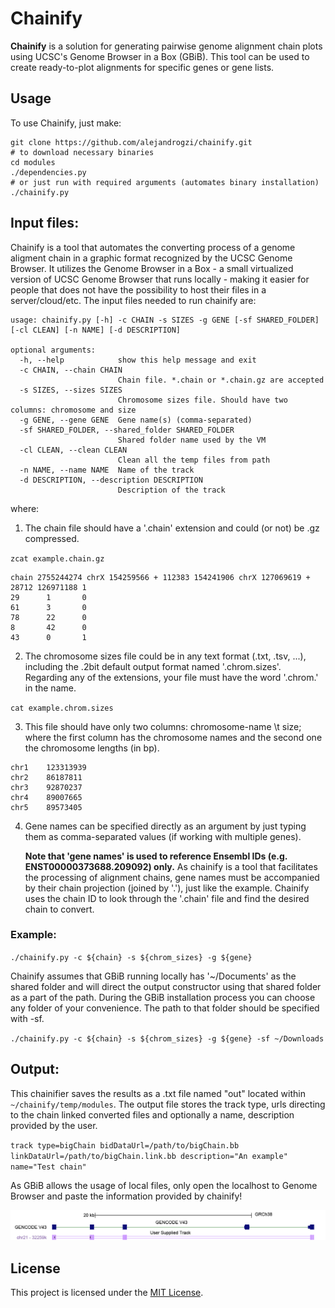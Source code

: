 # Chainify

**Chainify** is a solution for generating pairwise genome alignment chain plots using UCSC's Genome Browser in a Box (GBiB). This tool can be used to create ready-to-plot alignments for specific genes or gene lists.

## Usage

To use Chainify, just make:

```
git clone https://github.com/alejandrogzi/chainify.git
# to download necessary binaries
cd modules
./dependencies.py
# or just run with required arguments (automates binary installation)
./chainify.py
```

## Input files:
Chainify is a tool that automates the converting process of a genome aligment chain in a graphic format recognized by the UCSC Genome Browser. It utilizes the Genome Browser in a Box - a small virtualized version of UCSC Genome Browser that runs locally - making it easier for people that does not have the possibility to host their files in a server/cloud/etc. The input files needed to run chainify are:

```
usage: chainify.py [-h] -c CHAIN -s SIZES -g GENE [-sf SHARED_FOLDER] [-cl CLEAN] [-n NAME] [-d DESCRIPTION]

optional arguments:
  -h, --help            show this help message and exit
  -c CHAIN, --chain CHAIN
                        Chain file. *.chain or *.chain.gz are accepted
  -s SIZES, --sizes SIZES
                        Chromosome sizes file. Should have two columns: chromosome and size
  -g GENE, --gene GENE  Gene name(s) (comma-separated)
  -sf SHARED_FOLDER, --shared_folder SHARED_FOLDER
                        Shared folder name used by the VM
  -cl CLEAN, --clean CLEAN
                        Clean all the temp files from path
  -n NAME, --name NAME  Name of the track
  -d DESCRIPTION, --description DESCRIPTION
                        Description of the track
```

where:

1. The chain file should have a '.chain' extension and could (or not) be .gz compressed.

`zcat example.chain.gz`

```
chain 2755244274 chrX 154259566 + 112383 154241906 chrX 127069619 + 28712 126971188 1
29      1       0
61      3       0
78      22      0
8       42      0
43      0       1
```

2. The chromosome sizes file could be in any text format (.txt, .tsv, ...), including the .2bit default output format named '.chrom.sizes'. Regarding any of the extensions, your file must have the word '.chrom.' in the name.

`cat example.chrom.sizes`

3. This file should have only two columns: chromosome-name \t size; where the first column has the chromosome names and the second one the chromosome lengths (in bp).

```
chr1    123313939
chr2    86187811
chr3    92870237
chr4    89007665
chr5    89573405
```
4. Gene names can be specified directly as an argument by just typing them as comma-separated values (if working with multiple genes).

   **Note that 'gene names' is used to reference Ensembl IDs (e.g. ENST00000373688.209092) only.** As chainify is a tool that facilitates the processing of alignment chains, gene names must be accompanied by their chain projection (joined by '.'), just like the example. Chainify uses the chain ID to look through the '.chain' file and find the desired chain to convert.

### Example:

`./chainify.py -c ${chain} -s ${chrom_sizes} -g ${gene}`

Chainify assumes that GBiB running locally has '~/Documents' as the shared folder and will direct the output constructor using that shared folder as a part of the path. During the GBiB installation process you can choose any folder of your convenience. The path to that folder should be specified with -sf. 

`./chainify.py -c ${chain} -s ${chrom_sizes} -g ${gene} -sf ~/Downloads`

## Output:

This chainifier saves the results as a .txt file named "out" located within `~/chainify/temp/modules`. The output file stores the track type, urls directing to the chain linked converted files and optionally a name, description provided by the user.

`track type=bigChain bidDataUrl=/path/to/bigChain.bb linkDataUrl=/path/to/bigChain.link.bb description="An example" name="Test chain"`

As GBiB allows the usage of local files, only open the localhost to Genome Browser and paste the information provided by chainify! 

![chainify example](https://github.com/alejandrogzi/chainify/blob/main/modules/supply/Chainify_example.jpg)

## License

This project is licensed under the [MIT License](LICENSE).
